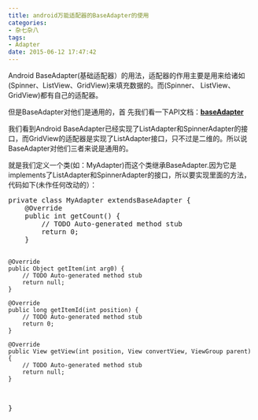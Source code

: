 ```yaml
---
title: android万能适配器的BaseAdapter的使用
categories:
- 杂七杂八
tags:
- Adapter
date: 2015-06-12 17:47:42
---
```


Android BaseAdapter(基础适配器）的用法，适配器的作用主要是用来给诸如(Spinner、ListView、GridView)来填充数据的。而(Spinner、
ListView、GridView)都有自己的适配器。
<!-- more -->
但是BaseAdapter对他们是通用的，首
先我们看一下API文档：[**baseAdapter**](/doc/reference/android/widget/BaseAdapter.html)

我们看到Android BaseAdapter已经实现了ListAdapter和SpinnerAdapter的接口，而GridView的适配器是实现了ListAdapter接口，只不过是二维的。所以说BaseAdapter对他们三者来说是通用的。

就是我们定义一个类(如：MyAdapter)而这个类继承BaseAdapter.因为它是implements了ListAdapter和SpinnerAdapter的接口，所以要实现里面的方法，代码如下(未作任何改动的）：
<div class="container"><div class="line number1 index0 alt2"></div><div class="line number25 index24 alt2"><pre class="brush:java;toolbar:false">private class MyAdapter extendsBaseAdapter {
    @Override
    public int getCount() {                   
        // TODO Auto-generated method stub
        return 0;
    }
 
    @Override
    public Object getItem(int arg0) {
        // TODO Auto-generated method stub
        return null;
    }
 
    @Override
    public long getItemId(int position) {
        // TODO Auto-generated method stub
        return 0;
    }
 
    @Override
    public View getView(int position, View convertView, ViewGroup parent) {
        // TODO Auto-generated method stub
        return null;
    }
}</pre></div></div>